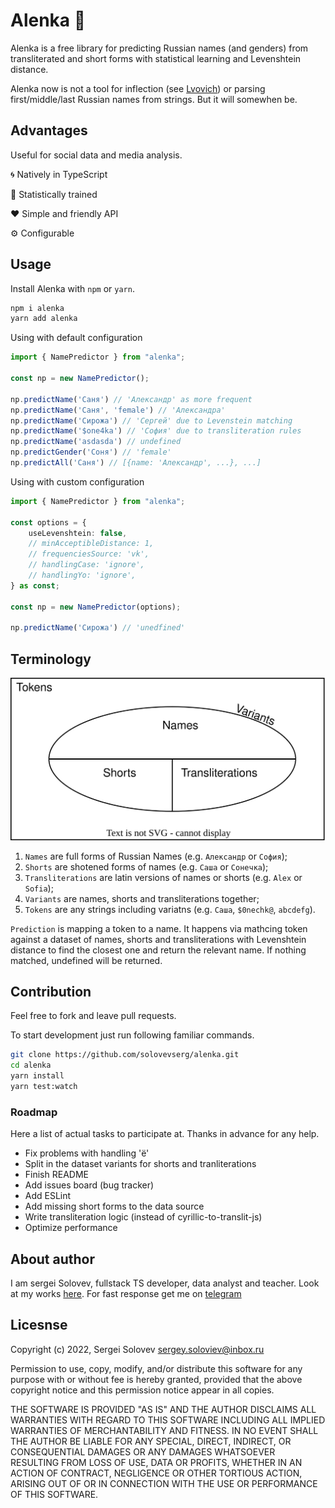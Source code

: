 # Alenka 👧

Alenka is a free library for predicting Russian names (and genders) from transliterated and short forms with statistical learning and Levenshtein distance.

Alenka now is not a tool for inflection (see [Lvovich](inflect)) or parsing first/middle/last Russian names from strings. But it will somewhen be.

## Advantages

Useful for social data and media analysis.

🌀 Natively in TypeScript

🔢 Statistically trained

❤ Simple and friendly API

⚙ Configurable

## Usage

Install Alenka with `npm` or `yarn`.

```bash
npm i alenka
yarn add alenka
```

Using with default configuration

```typescript
import { NamePredictor } from "alenka";

const np = new NamePredictor();

np.predictName('Саня') // 'Александр' as more frequent
np.predictName('Саня', 'female') // 'Александра'
np.predictName('Сирожа') // 'Сергей' due to Levenstein matching
np.predictName('$one4ka') // 'София' due to transliteration rules
np.predictName('asdasda') // undefined
np.predictGender('Соня') // 'female'
np.predictAll('Саня') // [{name: 'Александр', ...}, ...]
```

Using with custom configuration

```typescript
import { NamePredictor } from "alenka";

const options = {
    useLevenshtein: false,
    // minAcceptibleDistance: 1,
    // frequenciesSource: 'vk',
    // handlingCase: 'ignore',
    // handlingYo: 'ignore',
} as const;

const np = new NamePredictor(options);

np.predictName('Сирожа') // 'unedfined'
```

## Terminology

![Terminology diagram](./docs/diagram.svg)

1. `Names` are full forms of Russian Names (e.g. `Александр` or `София`);
2. `Shorts` are shotened forms of names (e.g. `Саша` or `Сонечка`);
3. `Transliterations` are latin versions of names or shorts (e.g. `Alex` or `Sofia`);
4. `Variants` are names, shorts and transliterations together;
5. `Tokens` are any strings including variatns (e.g. `Саша`, `$0nechk@`, `abcdefg`).

`Prediction` is mapping a token to a name. It happens via mathcing token against a dataset of names, shorts and transliterations with Levenshtein distance to find the closest one and return the relevant name. If nothing matched, undefined will be returned.

## Contribution

Feel free to fork and leave pull requests.

To start development just run following familiar commands.

```bash
git clone https://github.com/solovevserg/alenka.git
cd alenka
yarn install
yarn test:watch
```

### Roadmap

Here a list of actual tasks to participate at. Thanks in advance for any help.

* Fix problems with handling 'ё'
* Split in the dataset variants for shorts and tranliterations
* Finish README
* Add issues board (bug tracker)
* Add ESLint
* Add missing short forms to the data source
* Write transliteration logic (instead of cyrillic-to-translit-js)
* Optimize performance

## About author

I am sergei Solovev, fullstack TS developer, data analyst and teacher. Look at my works [here](https://sergsol.com/). For fast response get me on [telegram](https://t.me/sergsol)

## Licesnse

Copyright (c) 2022, Sergei Solovev sergey.soloviev@inbox.ru

Permission to use, copy, modify, and/or distribute this software for any
purpose with or without fee is hereby granted, provided that the above
copyright notice and this permission notice appear in all copies.

THE SOFTWARE IS PROVIDED "AS IS" AND THE AUTHOR DISCLAIMS ALL WARRANTIES
WITH REGARD TO THIS SOFTWARE INCLUDING ALL IMPLIED WARRANTIES OF
MERCHANTABILITY AND FITNESS. IN NO EVENT SHALL THE AUTHOR BE LIABLE FOR
ANY SPECIAL, DIRECT, INDIRECT, OR CONSEQUENTIAL DAMAGES OR ANY DAMAGES
WHATSOEVER RESULTING FROM LOSS OF USE, DATA OR PROFITS, WHETHER IN AN
ACTION OF CONTRACT, NEGLIGENCE OR OTHER TORTIOUS ACTION, ARISING OUT OF
OR IN CONNECTION WITH THE USE OR PERFORMANCE OF THIS SOFTWARE.
